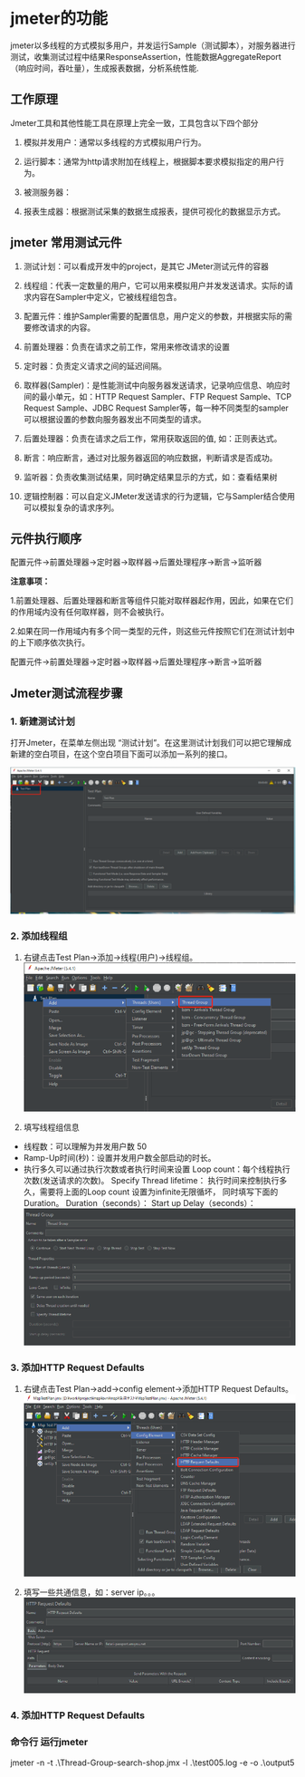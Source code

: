 # jmeter的功能

jmeter以多线程的方式模拟多用户，并发运行Sample（测试脚本），对服务器进行测试，收集测试过程中结果ResponseAssertion，性能数据AggregateReport（响应时间，吞吐量），生成报表数据，分析系统性能.

## 工作原理

Jmeter工具和其他性能工具在原理上完全一致，工具包含以下四个部分

1. 模拟并发用户：通常以多线程的方式模拟用户行为。

2. 运行脚本：通常为http请求附加在线程上，根据脚本要求模拟指定的用户行为。

3. 被测服务器：

4. 报表生成器：根据测试采集的数据生成报表，提供可视化的数据显示方式。

## jmeter 常用测试元件

1. 测试计划：可以看成开发中的project，是其它 JMeter测试元件的容器

2. 线程组：代表一定数量的用户，它可以用来模拟用户并发发送请求。实际的请求内容在Sampler中定义，它被线程组包含。

3. 配置元件：维护Sampler需要的配置信息，用户定义的参数，并根据实际的需要修改请求的内容。

4. 前置处理器：负责在请求之前工作，常用来修改请求的设置

5. 定时器：负责定义请求之间的延迟间隔。

6. 取样器(Sampler)：是性能测试中向服务器发送请求，记录响应信息、响应时间的最小单元，如：HTTP Request Sampler、FTP Request Sample、TCP Request Sample、JDBC Request Sampler等，每一种不同类型的sampler 可以根据设置的参数向服务器发出不同类型的请求。

7. 后置处理器：负责在请求之后工作，常用获取返回的值, 如：正则表达式。

8. 断言：响应断言，通过对比服务器返回的响应数据，判断请求是否成功。

9. 监听器：负责收集测试结果，同时确定结果显示的方式，如：查看结果树

10. 逻辑控制器：可以自定义JMeter发送请求的行为逻辑，它与Sampler结合使用可以模拟复杂的请求序列。

## 元件执行顺序

配置元件->前置处理器->定时器->取样器->后置处理程序->断言->监听器

**注意事项：**

1.前置处理器、后置处理器和断言等组件只能对取样器起作用，因此，如果在它们的作用域内没有任何取样器，则不会被执行。

2.如果在同一作用域内有多个同一类型的元件，则这些元件按照它们在测试计划中的上下顺序依次执行。

配置元件->前置处理器->定时器->取样器->后置处理程序->断言->监听器

## Jmeter测试流程步骤

### 1. 新建测试计划
打开Jmeter，在菜单左侧出现 “测试计划”。在这里测试计划我们可以把它理解成新建的空白项目，在这个空白项目下面可以添加一系列的接口。

![](img\2021-04-16-11-40-06.png)


### 2. 添加线程组
1. 右键点击Test Plan->添加->线程(用户)->线程组。
![](img\2021-04-16-11-42-37.png)

2. 填写线程组信息
   
*    线程数：可以理解为并发用户数 50
*    Ramp-Up时间(秒)：设置并发用户数全部启动的时长。
*    执行多久可以通过执行次数或者执行时间来设置
     Loop count：每个线程执行次数(发送请求的次数)。
     Specify Thread lifetime： 执行时间来控制执行多久，需要将上面的Loop count 设置为infinite无限循坏， 同时填写下面的Duration。
        Duration（seconds）：
        Start up Delay（seconds）：
![](img\2021-04-16-11-45-14.png)

### 3. 添加HTTP Request Defaults 

1. 右键点击Test Plan->add->config element->添加HTTP Request Defaults。
![](img\2021-04-16-13-41-27.png)

2. 填写一些共通信息，如：server ip。。。
![](img\2021-04-16-13-44-11.png)

### 4. 添加HTTP Request Defaults 



### 命令行 运行jmeter
jmeter -n -t .\Thread-Group-search-shop.jmx  -l .\test005.log -e -o .\output5


